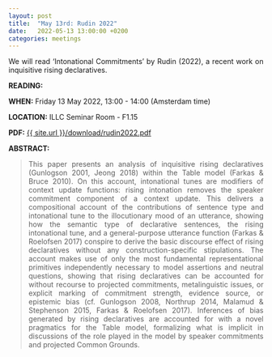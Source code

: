 ```yaml
---
layout: post
title:  "May 13rd: Rudin 2022" 
date:   2022-05-13 13:00:00 +0200
categories: meetings
---
```


<p style="text-align: justify;">
We will read ‘Intonational Commitments’ by Rudin (2022), a recent work on inquisitive rising declaratives.</p>

<b> READING:</b> 

<b> WHEN:</b>  Friday 13 May 2022, 13:00 - 14:00 (Amsterdam time)

<b> LOCATION:</b> ILLC Seminar Room - F1.15

<b> PDF:</b>  <a href="{{ site.url }}/download/rudin2022.pdf"  target="_blank" rel="noopener noreferrer">{{ site.url }}/download/rudin2022.pdf</a>



<b> ABSTRACT: </b>

<blockquote>
<p style="text-align: justify;">
This paper presents an analysis of inquisitive rising declaratives (Gunlogson 2001, Jeong 2018) within the Table model (Farkas & Bruce 2010). On this account, intonational tunes are modifiers of context update functions: rising intonation removes the speaker commitment component of a context update. This delivers a compositional account of the contributions of sentence type and intonational tune to the illocutionary mood of an utterance, showing how the semantic type of declarative sentences, the rising intonational tune, and a general-purpose utterance function (Farkas & Roelofsen 2017) conspire to derive the basic discourse effect of rising declaratives without any construction-specific stipulations. The account makes use of only the most fundamental representational primitives independently necessary to model assertions and neutral questions, showing that rising declaratives can be accounted for without recourse to projected commitments, metalinguistic issues, or explicit marking of commitment strength, evidence source, or epistemic bias (cf. Gunlogson 2008, Northrup 2014, Malamud & Stephenson 2015, Farkas & Roelofsen 2017). Inferences of bias generated by rising declaratives are accounted for with a novel pragmatics for the Table model, formalizing what is implicit in discussions of the role played in the model by speaker commitments and projected Common Grounds. 
</p>

</blockquote>

